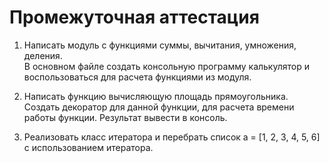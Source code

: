 # Промежуточная аттестация

1. Написать модуль с функциями суммы, вычитания, умножения, деления.  
В основном файле создать консольную программу калькулятор и воспользоваться для расчета функциями из модуля.

2. Написать функцию вычисляющую площадь прямоугольника. Создать декоратор для данной функции, для расчета времени работы функции. Результат вывести в консоль.

3. Реализовать класс итератора и перебрать список a = [1, 2, 3, 4, 5, 6] с использованием итератора.
